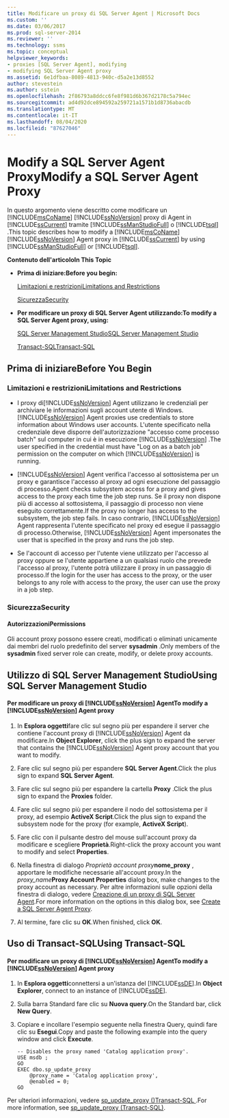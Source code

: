 ```yaml
---
title: Modificare un proxy di SQL Server Agent | Microsoft Docs
ms.custom: ''
ms.date: 03/06/2017
ms.prod: sql-server-2014
ms.reviewer: ''
ms.technology: ssms
ms.topic: conceptual
helpviewer_keywords:
- proxies [SQL Server Agent], modifying
- modifying SQL Server Agent proxy
ms.assetid: 6e1dfbaa-8089-4813-940c-d5a2e13d8552
author: stevestein
ms.author: sstein
ms.openlocfilehash: 2f86793a8ddcc6fe8f981d6b367d2178c5a794ec
ms.sourcegitcommit: ad4d92dce894592a259721a1571b1d8736abacdb
ms.translationtype: MT
ms.contentlocale: it-IT
ms.lasthandoff: 08/04/2020
ms.locfileid: "87627046"
---
```

# <a name="modify-a-sql-server-agent-proxy"></a><span data-ttu-id="c837c-102">Modify a SQL Server Agent Proxy</span><span class="sxs-lookup"><span data-stu-id="c837c-102">Modify a SQL Server Agent Proxy</span></span>
  <span data-ttu-id="c837c-103">In questo argomento viene descritto come modificare un [!INCLUDE[msCoName](../../includes/msconame-md.md)] [!INCLUDE[ssNoVersion](../../includes/ssnoversion-md.md)] proxy di Agent in [!INCLUDE[ssCurrent](../../includes/sscurrent-md.md)] tramite [!INCLUDE[ssManStudioFull](../../includes/ssmanstudiofull-md.md)] o [!INCLUDE[tsql](../../includes/tsql-md.md)] .</span><span class="sxs-lookup"><span data-stu-id="c837c-103">This topic describes how to modify a [!INCLUDE[msCoName](../../includes/msconame-md.md)] [!INCLUDE[ssNoVersion](../../includes/ssnoversion-md.md)] Agent proxy in [!INCLUDE[ssCurrent](../../includes/sscurrent-md.md)] by using [!INCLUDE[ssManStudioFull](../../includes/ssmanstudiofull-md.md)] or [!INCLUDE[tsql](../../includes/tsql-md.md)].</span></span>  
  
 <span data-ttu-id="c837c-104">**Contenuto dell'articolo**</span><span class="sxs-lookup"><span data-stu-id="c837c-104">**In This Topic**</span></span>  
  
-   <span data-ttu-id="c837c-105">**Prima di iniziare:**</span><span class="sxs-lookup"><span data-stu-id="c837c-105">**Before you begin:**</span></span>  
  
     [<span data-ttu-id="c837c-106">Limitazioni e restrizioni</span><span class="sxs-lookup"><span data-stu-id="c837c-106">Limitations and Restrictions</span></span>](#Restrictions)  
  
     [<span data-ttu-id="c837c-107">Sicurezza</span><span class="sxs-lookup"><span data-stu-id="c837c-107">Security</span></span>](#Security)  
  
-   <span data-ttu-id="c837c-108">**Per modificare un proxy di SQL Server Agent utilizzando:**</span><span class="sxs-lookup"><span data-stu-id="c837c-108">**To modify a SQL Server Agent proxy, using:**</span></span>  
  
     [<span data-ttu-id="c837c-109">SQL Server Management Studio</span><span class="sxs-lookup"><span data-stu-id="c837c-109">SQL Server Management Studio</span></span>](#SSMSProcedure)  
  
     [<span data-ttu-id="c837c-110">Transact-SQL</span><span class="sxs-lookup"><span data-stu-id="c837c-110">Transact-SQL</span></span>](#TsqlProcedure)  
  
##  <a name="before-you-begin"></a><a name="BeforeYouBegin"></a> <span data-ttu-id="c837c-111">Prima di iniziare</span><span class="sxs-lookup"><span data-stu-id="c837c-111">Before You Begin</span></span>  
  
###  <a name="limitations-and-restrictions"></a><a name="Restrictions"></a> <span data-ttu-id="c837c-112">Limitazioni e restrizioni</span><span class="sxs-lookup"><span data-stu-id="c837c-112">Limitations and Restrictions</span></span>  
  
-   <span data-ttu-id="c837c-113">I proxy di[!INCLUDE[ssNoVersion](../../includes/ssnoversion-md.md)] Agent utilizzano le credenziali per archiviare le informazioni sugli account utente di Windows.</span><span class="sxs-lookup"><span data-stu-id="c837c-113">[!INCLUDE[ssNoVersion](../../includes/ssnoversion-md.md)] Agent proxies use credentials to store information about Windows user accounts.</span></span> <span data-ttu-id="c837c-114">L'utente specificato nella credenziale deve disporre dell'autorizzazione "accesso come processo batch" sul computer in cui è in esecuzione [!INCLUDE[ssNoVersion](../../includes/ssnoversion-md.md)] .</span><span class="sxs-lookup"><span data-stu-id="c837c-114">The user specified in the credential must have "Log on as a batch job" permission on the computer on which [!INCLUDE[ssNoVersion](../../includes/ssnoversion-md.md)] is running.</span></span>  
  
-   [!INCLUDE[ssNoVersion](../../includes/ssnoversion-md.md)] <span data-ttu-id="c837c-115">Agent verifica l'accesso al sottosistema per un proxy e garantisce l'accesso al proxy ad ogni esecuzione del passaggio di processo.</span><span class="sxs-lookup"><span data-stu-id="c837c-115">Agent checks subsystem access for a proxy and gives access to the proxy each time the job step runs.</span></span> <span data-ttu-id="c837c-116">Se il proxy non dispone più di accesso al sottosistema, il passaggio di processo non viene eseguito correttamente.</span><span class="sxs-lookup"><span data-stu-id="c837c-116">If the proxy no longer has access to the subsystem, the job step fails.</span></span> <span data-ttu-id="c837c-117">In caso contrario, [!INCLUDE[ssNoVersion](../../includes/ssnoversion-md.md)] Agent rappresenta l'utente specificato nel proxy ed esegue il passaggio di processo.</span><span class="sxs-lookup"><span data-stu-id="c837c-117">Otherwise, [!INCLUDE[ssNoVersion](../../includes/ssnoversion-md.md)] Agent impersonates the user that is specified in the proxy and runs the job step.</span></span>  
  
-   <span data-ttu-id="c837c-118">Se l'account di accesso per l'utente viene utilizzato per l'accesso al proxy oppure se l'utente appartiene a un qualsiasi ruolo che prevede l'accesso al proxy, l'utente potrà utilizzare il proxy in un passaggio di processo.</span><span class="sxs-lookup"><span data-stu-id="c837c-118">If the login for the user has access to the proxy, or the user belongs to any role with access to the proxy, the user can use the proxy in a job step.</span></span>  
  
###  <a name="security"></a><a name="Security"></a> <span data-ttu-id="c837c-119">Sicurezza</span><span class="sxs-lookup"><span data-stu-id="c837c-119">Security</span></span>  
  
####  <a name="permissions"></a><a name="Permissions"></a> <span data-ttu-id="c837c-120">Autorizzazioni</span><span class="sxs-lookup"><span data-stu-id="c837c-120">Permissions</span></span>  
 <span data-ttu-id="c837c-121">Gli account proxy possono essere creati, modificati o eliminati unicamente dai membri del ruolo predefinito del server **sysadmin** .</span><span class="sxs-lookup"><span data-stu-id="c837c-121">Only members of the **sysadmin** fixed server role can create, modify, or delete proxy accounts.</span></span>  
  
##  <a name="using-sql-server-management-studio"></a><a name="SSMSProcedure"></a> <span data-ttu-id="c837c-122">Utilizzo di SQL Server Management Studio</span><span class="sxs-lookup"><span data-stu-id="c837c-122">Using SQL Server Management Studio</span></span>  
  
#### <a name="to-modify-a-ssnoversion-agent-proxy"></a><span data-ttu-id="c837c-123">Per modificare un proxy di [!INCLUDE[ssNoVersion](../../includes/ssnoversion-md.md)] Agent</span><span class="sxs-lookup"><span data-stu-id="c837c-123">To modify a [!INCLUDE[ssNoVersion](../../includes/ssnoversion-md.md)] Agent proxy</span></span>  
  
1.  <span data-ttu-id="c837c-124">In **Esplora oggetti**fare clic sul segno più per espandere il server che contiene l'account proxy di [!INCLUDE[ssNoVersion](../../includes/ssnoversion-md.md)] Agent da modificare.</span><span class="sxs-lookup"><span data-stu-id="c837c-124">In **Object Explorer**, click the plus sign to expand the server that contains the [!INCLUDE[ssNoVersion](../../includes/ssnoversion-md.md)] Agent proxy account that you want to modify.</span></span>  
  
2.  <span data-ttu-id="c837c-125">Fare clic sul segno più per espandere **SQL Server Agent**.</span><span class="sxs-lookup"><span data-stu-id="c837c-125">Click the plus sign to expand **SQL Server Agent**.</span></span>  
  
3.  <span data-ttu-id="c837c-126">Fare clic sul segno più per espandere la cartella **Proxy** .</span><span class="sxs-lookup"><span data-stu-id="c837c-126">Click the plus sign to expand the **Proxies** folder.</span></span>  
  
4.  <span data-ttu-id="c837c-127">Fare clic sul segno più per espandere il nodo del sottosistema per il proxy, ad esempio **ActiveX Script**.</span><span class="sxs-lookup"><span data-stu-id="c837c-127">Click the plus sign to expand the subsystem node for the proxy (for example, **ActiveX Script**).</span></span>  
  
5.  <span data-ttu-id="c837c-128">Fare clic con il pulsante destro del mouse sull'account proxy da modificare e scegliere **Proprietà**.</span><span class="sxs-lookup"><span data-stu-id="c837c-128">Right-click the proxy account you want to modify and select **Properties**.</span></span>  
  
6.  <span data-ttu-id="c837c-129">Nella finestra di dialogo _Proprietà account proxy_**nome_proxy** , apportare le modifiche necessarie all'account proxy.</span><span class="sxs-lookup"><span data-stu-id="c837c-129">In the _proxy_name_**Proxy Account Properties** dialog box, make changes to the proxy account as necessary.</span></span> <span data-ttu-id="c837c-130">Per altre informazioni sulle opzioni della finestra di dialogo, vedere [Creazione di un proxy di SQL Server Agent](create-a-sql-server-agent-proxy.md).</span><span class="sxs-lookup"><span data-stu-id="c837c-130">For more information on the options in this dialog box, see [Create a SQL Server Agent Proxy](create-a-sql-server-agent-proxy.md).</span></span>  
  
7.  <span data-ttu-id="c837c-131">Al termine, fare clic su **OK**.</span><span class="sxs-lookup"><span data-stu-id="c837c-131">When finished, click **OK**.</span></span>  
  
##  <a name="using-transact-sql"></a><a name="TsqlProcedure"></a> <span data-ttu-id="c837c-132">Uso di Transact-SQL</span><span class="sxs-lookup"><span data-stu-id="c837c-132">Using Transact-SQL</span></span>  
  
#### <a name="to-modify-a-ssnoversion-agent-proxy"></a><span data-ttu-id="c837c-133">Per modificare un proxy di [!INCLUDE[ssNoVersion](../../includes/ssnoversion-md.md)] Agent</span><span class="sxs-lookup"><span data-stu-id="c837c-133">To modify a [!INCLUDE[ssNoVersion](../../includes/ssnoversion-md.md)] Agent proxy</span></span>  
  
1.  <span data-ttu-id="c837c-134">In **Esplora oggetti**connettersi a un'istanza del [!INCLUDE[ssDE](../../includes/ssde-md.md)].</span><span class="sxs-lookup"><span data-stu-id="c837c-134">In **Object Explorer**, connect to an instance of [!INCLUDE[ssDE](../../includes/ssde-md.md)].</span></span>  
  
2.  <span data-ttu-id="c837c-135">Sulla barra Standard fare clic su **Nuova query**.</span><span class="sxs-lookup"><span data-stu-id="c837c-135">On the Standard bar, click **New Query**.</span></span>  
  
3.  <span data-ttu-id="c837c-136">Copiare e incollare l'esempio seguente nella finestra Query, quindi fare clic su **Esegui**.</span><span class="sxs-lookup"><span data-stu-id="c837c-136">Copy and paste the following example into the query window and click **Execute**.</span></span>  
  
    ```  
    -- Disables the proxy named 'Catalog application proxy'.  
    USE msdb ;  
    GO  
    EXEC dbo.sp_update_proxy  
        @proxy_name = 'Catalog application proxy',  
        @enabled = 0;  
    GO  
    ```  
  
 <span data-ttu-id="c837c-137">Per ulteriori informazioni, vedere [sp_update_proxy &#40;&#41;Transact-SQL ](/sql/relational-databases/system-stored-procedures/sp-update-proxy-transact-sql).</span><span class="sxs-lookup"><span data-stu-id="c837c-137">For more information, see [sp_update_proxy &#40;Transact-SQL&#41;](/sql/relational-databases/system-stored-procedures/sp-update-proxy-transact-sql).</span></span>  
  
  
